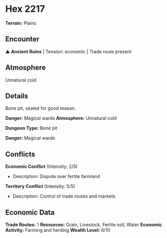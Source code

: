 # Hex 2217

**Terrain:** Plains

## Encounter
▲ **Ancient Ruins** | Tension: economic | Trade route present

## Atmosphere
Unnatural cold

## Details
Bone pit, sealed for good reason.

**Danger:** Magical wards
**Atmosphere:** Unnatural cold



**Dungeon Type:** Bone pit

**Danger:** Magical wards

## Conflicts
**Economic Conflict** (Intensity: 2/5)
- Description: Dispute over fertile farmland

**Territory Conflict** (Intensity: 5/5)
- Description: Control of trade routes and markets

## Economic Data
**Trade Routes:** 1
**Resources:** Grain, Livestock, Fertile soil, Water
**Economic Activity:** Farming and herding
**Wealth Level:** 6/10
